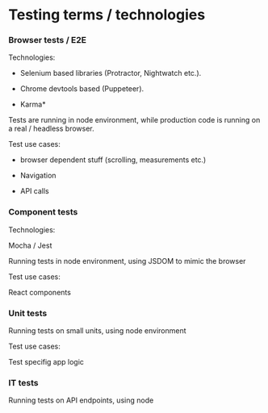 # Testing terms / technologies

### Browser tests / E2E

Technologies:

- Selenium based libraries (Protractor, Nightwatch etc.).

- Chrome devtools based (Puppeteer).

- Karma*

Tests are running in node environment, while production code is running on a real / headless browser.

Test use cases:

- browser dependent stuff (scrolling, measurements etc.)

- Navigation

- API calls

### Component tests

Technologies:

Mocha / Jest

Running tests in node environment, using JSDOM to mimic the browser

Test use cases:

React components

### Unit tests

Running tests on small units, using node environment

Test use cases:

Test specifig app logic

### IT tests

Running tests on API endpoints, using node